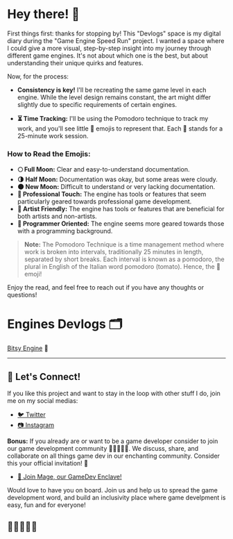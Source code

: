# Hey there! 🌟

First things first: thanks for stopping by! This "Devlogs" space is my digital diary during the "Game Engine Speed Run" project. I wanted a space where I could give a more visual, step-by-step insight into my journey through different game engines. It's not about which one is the best, but about understanding their unique quirks and features.

Now, for the process:

- **Consistency is key!** I'll be recreating the same game level in each engine. While the level design remains constant, the art might differ slightly due to specific requirements of certain engines. 

- **⏳ Time Tracking:** I'll be using the Pomodoro technique to track my work, and you'll see little 🍅 emojis to represent that. Each 🍅 stands for a 25-minute work session.

### How to Read the Emojis:

- **🌕 Full Moon:** Clear and easy-to-understand documentation.
- **🌗 Half Moon:** Documentation was okay, but some areas were cloudy.
- **🌑 New Moon:** Difficult to understand or very lacking documentation.
- **💼 Professional Touch:** The engine has tools or features that seem particularly geared towards professional game development.
- **🎨 Artist Friendly:** The engine has tools or features that are beneficial for both artists and non-artists.
- **🤖 Programmer Oriented:** The engine seems more geared towards those with a programming background.

> **Note:** The Pomodoro Technique is a time management method where work is broken into intervals, traditionally 25 minutes in length, separated by short breaks. Each interval is known as a pomodoro, the plural in English of the Italian word pomodoro (tomato). Hence, the 🍅 emoji!

Enjoy the read, and feel free to reach out if you have any thoughts or questions!

# Engines Devlogs 🗂

[Bitsy Engine](#) 🚧

---
## 🚀 Let's Connect!

If you like this project and want to stay in the loop with other stuff I do, join me on my social medias:

- [🐦 Twitter](https://twitter.com/isahermanx)
- [📷 Instagram](https://instagram.com/isabellaherman)

**Bonus:** If you already are or want to be a game developer consider to join our game development community 🧙‍♀️🧙🧙‍♂️. We discuss, share, and collaborate on all things game dev in our enchanting community. Consider this your official invitation! 💌

- [🔮 Join Mage, our GameDev Enclave!](https://discord.gg/fgDzCTweag)

Would love to have you on board. Join us and help us to spread the game development word, and build an inclusivity place where game develpment is easy, fun and for everyone!

## 🧙‍♀️🧙🧙‍♂️

